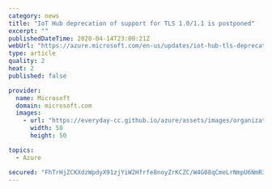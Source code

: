 ```yaml
---
category: news
title: "IoT Hub deprecation of support for TLS 1.0/1.1 is postponed"
excerpt: ""
publishedDateTime: 2020-04-14T23:00:21Z
webUrl: "https://azure.microsoft.com/en-us/updates/iot-hub-tls-deprecation-postponed/"
type: article
quality: 2
heat: 2
published: false

provider:
  name: Microsoft
  domain: microsoft.com
  images:
    - url: "https://everyday-cc.github.io/azure/assets/images/organizations/microsoft.com-50x50.jpg"
      width: 50
      height: 50

topics:
  - Azure

secured: "FhTrHjZCKXdzWpdyX91zjYiW2Hfrfe8noyZrKCZC/W4G08qCmeLrNmpU6NmR3FBYPYbqSYAAIQd1opjkw7+/ihqj2baaLkewuRQR/aoD6IlmAditmsQiCd3WLgBnx2NEJ8k9Nb88gnI4lVrz2D1rYPQtidVlnIkQRBrsJFLDmJ4zkjbSZXV6wYQJWB2VDK5y9tVVeSWCxTSLQ26GtQHVLexJ9byCEfysrmxhxDHUNqKdiYJtpgG0F6vsG1brvk+WyR2vMHzTRwv5AaSsjGhl0V9d/CvivXjpwLT3dpNga849Am7BylCtz9XKnEryopW43MfLUBSKQUvGs1xeO8H3Jw==;+yjyn8BPjckeJWa6LCwPPg=="
---
```


